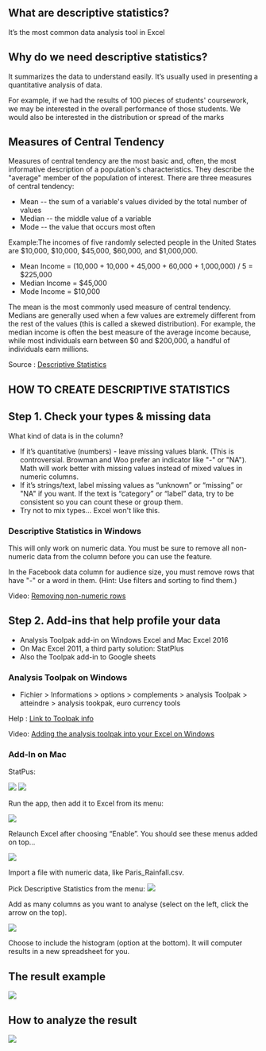 ## What are descriptive statistics?
It’s the most common data analysis tool in Excel 

## Why do we need descriptive statistics? 
It summarizes the data to understand easily. It’s usually used in presenting a quantitative analysis of data.  

For example, if we had the results of 100 pieces of students' coursework, 
we may be interested in the overall performance of those students. 
We would also be interested in the distribution or spread of the marks

## Measures of Central Tendency
Measures of central tendency are the most basic and, often, the most informative description of a population's characteristics. 
They describe the "average" member of the population of interest. 
There are three measures of central tendency:
 * Mean -- the sum of a variable's values divided by the total number of values
 * Median -- the middle value of a variable
 * Mode -- the value that occurs most often
 
Example:The incomes of five randomly selected people in the United States are $10,000, $10,000, $45,000, $60,000, and $1,000,000.
  * Mean Income = (10,000 + 10,000 + 45,000 + 60,000 + 1,000,000) / 5 = $225,000
  * Median Income = $45,000 
  * Mode Income = $10,000
  
The mean is the most commonly used measure of central tendency. 
Medians are generally used when a few values are extremely different from the rest of the values (this is called a skewed distribution).
For example, the median income is often the best measure of the average income because,
while most individuals earn between $0 and $200,000, a handful of individuals earn millions.

Source : [Descriptive Statistics](https://www.researchconnections.org/childcare/datamethods/descriptivestats.jsp)


## HOW TO CREATE DESCRIPTIVE STATISTICS
## Step 1. Check your types & missing data

What kind of data is in the column?
* If it’s quantitative (numbers) - leave missing values blank. (This is controversial. Browman and Woo prefer an indicator like "-" or "NA"). Math will work better with missing values instead of mixed values in numeric columns.
* If it’s strings/text, label missing values as “unknown” or “missing” or "NA" if you want. If the text is “category” or “label” data, try to be consistent so you can count these or group them.
* Try not to mix types... Excel won't like this.

### Descriptive Statistics in Windows

This will only work on numeric data.  You must be sure to remove all non-numeric data from the column before you can use the feature.

In the Facebook data column for audience size, you must remove rows that have "-" or a word in them.  (Hint: Use filters and sorting to find them.)

Video: [Removing non-numeric rows](https://youtu.be/8WdZciRZkuE)

## Step 2. Add-ins that help profile your data

* Analysis Toolpak add-in on Windows Excel and
Mac Excel 2016
* On Mac Excel 2011, a third party solution: StatPlus
* Also the Toolpak add-in to Google sheets

### Analysis Toolpak on Windows

* Fichier > Informations > options > complements > analysis Toolpak > atteindre > analysis tookpak, euro currency tools

Help : [Link to Toolpak info](http://www.excel-easy.com/data-analysis/analysis-toolpak.html)

Video: [Adding the analysis toolpak into your Excel on Windows](https://youtu.be/ZiwVY9DZ6RQ)


### Add-In on Mac

StatPus:

<img src="images/pivot ar13.png">

<img src="images/pivot ar14.png">

Run the app, then add it to Excel from its menu:

<img src="images/pivot ar15.png">

Relaunch Excel after choosing “Enable”. You should see these menus added on top...

<img src="images/pivot ar16.png">

Import a file with numeric data, like Paris_Rainfall.csv.

Pick Descriptive Statistics from the menu:
<img src="images/pivot ar17.png">

Add as many columns as you want to analyse (select on the left, click the arrow on the top).

<img src="images/pivot ar18.png">

Choose to include the histogram (option at the bottom).  It will computer results in a new spreadsheet for you.



## The result example 

<img src="images/pivot ar19.png">


## How to analyze the result

<img src="images/DS.png">

